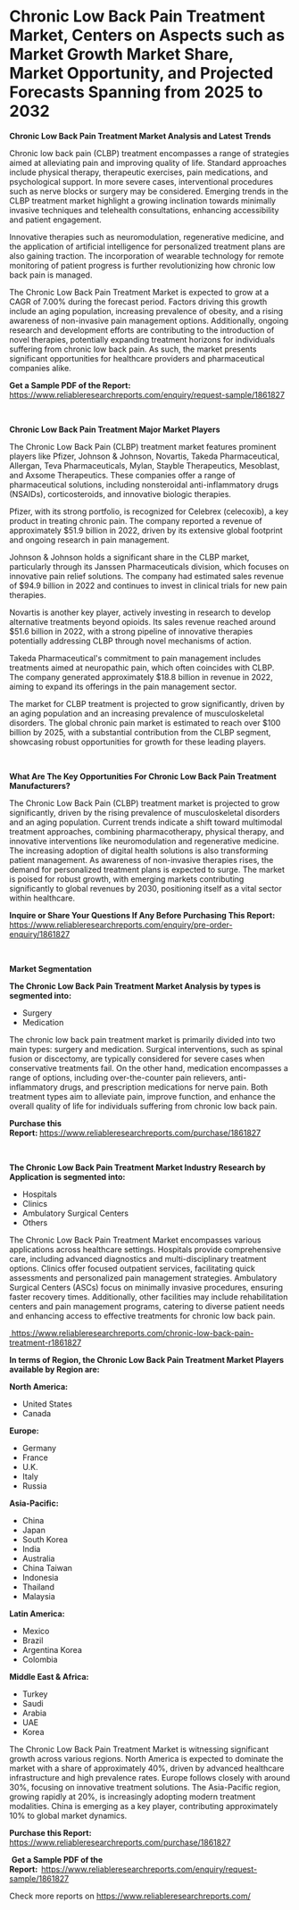 <p><h1>Chronic Low Back Pain Treatment Market, Centers on Aspects such as Market Growth Market Share, Market Opportunity, and Projected Forecasts Spanning from 2025 to 2032</h1></p><p><strong>Chronic Low Back Pain Treatment Market Analysis and Latest Trends</strong></p>
<p><p>Chronic low back pain (CLBP) treatment encompasses a range of strategies aimed at alleviating pain and improving quality of life. Standard approaches include physical therapy, therapeutic exercises, pain medications, and psychological support. In more severe cases, interventional procedures such as nerve blocks or surgery may be considered. Emerging trends in the CLBP treatment market highlight a growing inclination towards minimally invasive techniques and telehealth consultations, enhancing accessibility and patient engagement. </p><p>Innovative therapies such as neuromodulation, regenerative medicine, and the application of artificial intelligence for personalized treatment plans are also gaining traction. The incorporation of wearable technology for remote monitoring of patient progress is further revolutionizing how chronic low back pain is managed.</p><p>The Chronic Low Back Pain Treatment Market is expected to grow at a CAGR of 7.00% during the forecast period. Factors driving this growth include an aging population, increasing prevalence of obesity, and a rising awareness of non-invasive pain management options. Additionally, ongoing research and development efforts are contributing to the introduction of novel therapies, potentially expanding treatment horizons for individuals suffering from chronic low back pain. As such, the market presents significant opportunities for healthcare providers and pharmaceutical companies alike.</p></p>
<p><strong>Get a Sample PDF of the Report:&nbsp;</strong> <a href="https://www.reliableresearchreports.com/enquiry/request-sample/1861827?utm_campaign=2734&utm_medium=2&utm_source=Github&utm_content=ia&utm_term=03032025&utm_id=chronic-low-back-pain-treatment">https://www.reliableresearchreports.com/enquiry/request-sample/1861827</a></p>
<p>&nbsp;</p>
<p><strong>Chronic Low Back Pain Treatment Major Market Players</strong></p>
<p><p>The Chronic Low Back Pain (CLBP) treatment market features prominent players like Pfizer, Johnson & Johnson, Novartis, Takeda Pharmaceutical, Allergan, Teva Pharmaceuticals, Mylan, Stayble Therapeutics, Mesoblast, and Axsome Therapeutics. These companies offer a range of pharmaceutical solutions, including nonsteroidal anti-inflammatory drugs (NSAIDs), corticosteroids, and innovative biologic therapies.</p><p>Pfizer, with its strong portfolio, is recognized for Celebrex (celecoxib), a key product in treating chronic pain. The company reported a revenue of approximately $51.9 billion in 2022, driven by its extensive global footprint and ongoing research in pain management.</p><p>Johnson & Johnson holds a significant share in the CLBP market, particularly through its Janssen Pharmaceuticals division, which focuses on innovative pain relief solutions. The company had estimated sales revenue of $94.9 billion in 2022 and continues to invest in clinical trials for new pain therapies.</p><p>Novartis is another key player, actively investing in research to develop alternative treatments beyond opioids. Its sales revenue reached around $51.6 billion in 2022, with a strong pipeline of innovative therapies potentially addressing CLBP through novel mechanisms of action.</p><p>Takeda Pharmaceutical's commitment to pain management includes treatments aimed at neuropathic pain, which often coincides with CLBP. The company generated approximately $18.8 billion in revenue in 2022, aiming to expand its offerings in the pain management sector.</p><p>The market for CLBP treatment is projected to grow significantly, driven by an aging population and an increasing prevalence of musculoskeletal disorders. The global chronic pain market is estimated to reach over $100 billion by 2025, with a substantial contribution from the CLBP segment, showcasing robust opportunities for growth for these leading players.</p></p>
<p>&nbsp;</p>
<p><strong>What Are The Key Opportunities For Chronic Low Back Pain Treatment Manufacturers?</strong></p>
<p><p>The Chronic Low Back Pain (CLBP) treatment market is projected to grow significantly, driven by the rising prevalence of musculoskeletal disorders and an aging population. Current trends indicate a shift toward multimodal treatment approaches, combining pharmacotherapy, physical therapy, and innovative interventions like neuromodulation and regenerative medicine. The increasing adoption of digital health solutions is also transforming patient management. As awareness of non-invasive therapies rises, the demand for personalized treatment plans is expected to surge. The market is poised for robust growth, with emerging markets contributing significantly to global revenues by 2030, positioning itself as a vital sector within healthcare.</p></p>
<p><strong>Inquire or Share Your Questions If Any Before Purchasing This Report:</strong> <a href="https://www.reliableresearchreports.com/enquiry/pre-order-enquiry/1861827?utm_campaign=2734&utm_medium=2&utm_source=Github&utm_content=ia&utm_term=03032025&utm_id=chronic-low-back-pain-treatment">https://www.reliableresearchreports.com/enquiry/pre-order-enquiry/1861827</a></p>
<p>&nbsp;</p>
<p><strong>Market Segmentation</strong></p>
<p><strong>The Chronic Low Back Pain Treatment Market Analysis by types is segmented into:</strong></p>
<p><ul><li>Surgery</li><li>Medication</li></ul></p>
<p><p>The chronic low back pain treatment market is primarily divided into two main types: surgery and medication. Surgical interventions, such as spinal fusion or discectomy, are typically considered for severe cases when conservative treatments fail. On the other hand, medication encompasses a range of options, including over-the-counter pain relievers, anti-inflammatory drugs, and prescription medications for nerve pain. Both treatment types aim to alleviate pain, improve function, and enhance the overall quality of life for individuals suffering from chronic low back pain.</p></p>
<p><strong>Purchase this Report:&nbsp;</strong><a href="https://www.reliableresearchreports.com/purchase/1861827?utm_campaign=2734&utm_medium=2&utm_source=Github&utm_content=ia&utm_term=03032025&utm_id=chronic-low-back-pain-treatment">https://www.reliableresearchreports.com/purchase/1861827</a></p>
<p>&nbsp;</p>
<p><strong>The Chronic Low Back Pain Treatment Market Industry Research by Application is segmented into:</strong></p>
<p><ul><li>Hospitals</li><li>Clinics</li><li>Ambulatory Surgical Centers</li><li>Others</li></ul></p>
<p><p>The Chronic Low Back Pain Treatment Market encompasses various applications across healthcare settings. Hospitals provide comprehensive care, including advanced diagnostics and multi-disciplinary treatment options. Clinics offer focused outpatient services, facilitating quick assessments and personalized pain management strategies. Ambulatory Surgical Centers (ASCs) focus on minimally invasive procedures, ensuring faster recovery times. Additionally, other facilities may include rehabilitation centers and pain management programs, catering to diverse patient needs and enhancing access to effective treatments for chronic low back pain.</p></p>
<p><a href="https://www.reliableresearchreports.com/chronic-low-back-pain-treatment-r1861827?utm_campaign=2734&utm_medium=2&utm_source=Github&utm_content=ia&utm_term=03032025&utm_id=chronic-low-back-pain-treatment">&nbsp;https://www.reliableresearchreports.com/chronic-low-back-pain-treatment-r1861827</a></p>
<p><strong>In terms of Region, the Chronic Low Back Pain Treatment Market Players available by Region are:</strong></p>
<p>
    <p> <strong> North America: </strong>
        <ul>
            <li>United States</li>
            <li>Canada</li>
        </ul>
        </p> 
    <p> <strong> Europe: </strong>
        <ul>
            <li>Germany</li>
            <li>France</li>
            <li>U.K.</li>
            <li>Italy</li>
            <li>Russia</li>
        </ul>
        </p> 
    <p> <strong> Asia-Pacific: </strong>
        <ul>
            <li>China</li>
            <li>Japan</li>
            <li>South Korea</li>
            <li>India</li>
            <li>Australia</li>
            <li>China Taiwan</li>
            <li>Indonesia</li>
            <li>Thailand</li>
            <li>Malaysia</li>
        </ul>
        </p> 
    <p> <strong> Latin America: </strong>
        <ul>
            <li>Mexico</li>
            <li>Brazil</li>
            <li>Argentina Korea</li>
            <li>Colombia</li>
        </ul>
        </p> 
    <p> <strong> Middle East & Africa: </strong>
        <ul>
            <li>Turkey</li>
            <li>Saudi</li>
            <li>Arabia</li>
            <li>UAE</li>
            <li>Korea</li>
        </ul>
    </p>
    </p>
<p><p>The Chronic Low Back Pain Treatment Market is witnessing significant growth across various regions. North America is expected to dominate the market with a share of approximately 40%, driven by advanced healthcare infrastructure and high prevalence rates. Europe follows closely with around 30%, focusing on innovative treatment solutions. The Asia-Pacific region, growing rapidly at 20%, is increasingly adopting modern treatment modalities. China is emerging as a key player, contributing approximately 10% to global market dynamics.</p></p>
<p><strong>Purchase this Report: </strong><a href="https://www.reliableresearchreports.com/purchase/1861827?utm_campaign=2734&utm_medium=2&utm_source=Github&utm_content=ia&utm_term=03032025&utm_id=chronic-low-back-pain-treatment">https://www.reliableresearchreports.com/purchase/1861827</a></p>
<p>&nbsp;<strong>Get a Sample PDF of the Report:&nbsp;&nbsp;</strong><a href="https://www.reliableresearchreports.com/enquiry/request-sample/1861827?utm_campaign=2734&utm_medium=2&utm_source=Github&utm_content=ia&utm_term=03032025&utm_id=chronic-low-back-pain-treatment">https://www.reliableresearchreports.com/enquiry/request-sample/1861827</a></p>
<p><strong></strong></p>
<p>Check more reports on <a href="https://www.reliableresearchreports.com/?utm_campaign=2734&utm_medium=2&utm_source=Github&utm_content=ia&utm_term=03032025&utm_id=chronic-low-back-pain-treatment">https://www.reliableresearchreports.com/</a></p>